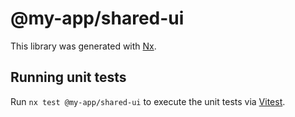 # @my-app/shared-ui

This library was generated with [Nx](https://nx.dev).

## Running unit tests

Run `nx test @my-app/shared-ui` to execute the unit tests via [Vitest](https://vitest.dev/).
